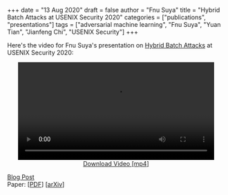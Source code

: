 +++
date = "13 Aug 2020"
draft = false
author = "Fnu Suya"
title = "Hybrid Batch Attacks at USENIX Security 2020"
categories = ["publications", "presentations"]
tags = ["adversarial machine learning", "Fnu Suya", "Yuan Tian", "Jianfeng Chi", "USENIX Security"]
+++

Here's the video for Fnu Suya's presentation on [Hybrid Batch Attacks](/usenix-security-2020-hybrid-batch-attacks) at USENIX Security 2020:

<center>
  <video width="90%" id="usenix-media-video-1" data-setup="{}" poster="" class="video-js vjs-default-skin vjs-big-play-centered" preload="auto" controls>
    <source src='https://2459d6dc103cb5933875-c0245c5c937c5dedcca3f1764ecc9b2f.ssl.cf2.rackcdn.com/sec20/videos/0813/s5_machine_learning_1/3_sec20summer-paper412-presentation-video.mp4' type='video/mp4; codecs="avc1.42E01E, mp4a.40.2"'>
  </video><br> 
<a href="https://2459d6dc103cb5933875-c0245c5c937c5dedcca3f1764ecc9b2f.ssl.cf2.rackcdn.com/sec20/videos/0813/s5_machine_learning_1/3_sec20summer-paper412-presentation-video.mp4">Download Video [mp4]</a></p>
</center>

[Blog Post](/usenix-security-2020-hybrid-batch-attacks)  
Paper: [[PDF](/docs/hybrid_attack.pdf)]&nbsp;[[arXiv](https://arxiv.org/abs/1908.07000)] 